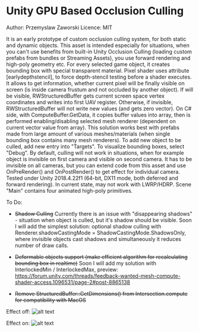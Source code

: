 # Unity GPU Based Occlusion Culling

Author: Przemyslaw Zaworski 
Licence: MIT

It is an early prototype of custom occlusion culling system, for both static and dynamic objects. This asset is intended especially for situations, when 
you can't use benefits from built-in Unity Occlusion Culling (loading custom prefabs from bundles or Streaming Assets), you use forward rendering and high-poly geometry etc.
For every selected game object, it creates bounding box with special transparent material. Pixel shader uses attribute
[earlydepthstencil], to force depth-stencil testing before a shader executes. It allows to get information,
whether current pixel will be finally visible on screen (is inside camera frustum and not occluded by another object).
If will be visible, RWStructuredBuffer gets current screen space vertex coordinates and writes into first UAV register. Otherwise, if invisible, 
RWStructuredBuffer will not write new values (and gets zero vector). On C# side, with ComputeBuffer.GetData, it copies
buffer values into array, then is performed enabling/disabling selected mesh renderer (dependent on current vector value from array).
This solution works best with prefabs made from large amount of various meshes/materials (when single bounding box contains many mesh renderers).
To add new object to be culled, add new entry into "Targets". To visualize bounding boxes, select "Debug".
By default, culling will not work in situations, when for example object is invisible on first camera and visible on second camera. It has to be invisible
on all cameras, but you can extend code from this asset and use OnPreRender() and OnPostRender() to get effect for individual camera.
Tested under Unity 2018.4.22f1 (64-bit, DX11 mode, both deferred and forward rendering). In current state, may not work with LWRP/HDRP. 
Scene "Main" contains four animated high-poly primitives.

To Do:

* ~~Shadow Culling~~ Currently there is an issue with "disappearing shadows" - situation when object is culled, but it's shadow should be visible. Soon I will add the simplest solution: optional shadow culling with Renderer.shadowCastingMode = ShadowCastingMode.ShadowsOnly, where invisible objects cast shadows and simultaneously it reduces number of draw calls.

* ~~Deformable objects support (make efficient algorithm for recalculating bounding box in realtime)~~ Soon I will add my solution with InterlockedMin / InterlockedMax, preview: https://forum.unity.com/threads/feedback-wanted-mesh-compute-shader-access.1096531/page-2#post-8865138

* ~~Remove StructuredBuffer::GetDimensions() from Intersection.compute for compatibility with MacOS~~


Effect off:
![alt text](CullingOff.gif)


Effect on:
![alt text](CullingOn.gif)
